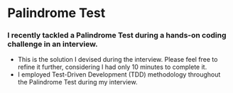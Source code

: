 # Palindrome Test

### I recently tackled a Palindrome Test during a hands-on coding challenge in an interview.

*  This is the solution I devised during the interview. Please feel free to refine it further, considering I had only 10 minutes to complete it.
*  I employed Test-Driven Development (TDD) methodology throughout the Palindrome Test during my interview.
